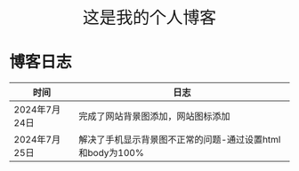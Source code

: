 <div style="text-align: center; font-size:30px">
    这是我的个人博客
</div>

# 博客日志

| 时间          | 日志                                                      |
| ------------- | --------------------------------------------------------- |
| 2024年7月24日 | 完成了网站背景图添加，网站图标添加                        |
| 2024年7月25日 | 解决了手机显示背景图不正常的问题-通过设置html和body为100% |

